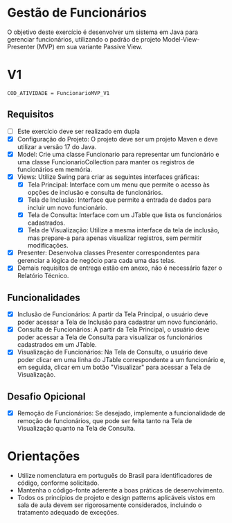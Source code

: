 # Gestão de Funcionários
O objetivo deste exercício é desenvolver um sistema em Java para gerenciar funcionários, utilizando o padrão de projeto Model-View-Presenter (MVP) em sua variante Passive View.

# V1

`COD_ATIVIDADE = FuncionarioMVP_V1`

## Requisitos

- [ ] Este exercício deve ser realizado em dupla
- [x] Configuração do Projeto: O projeto deve ser um projeto Maven e deve utilizar a versão 17 do Java.
- [x] Model: Crie uma classe Funcionario para representar um funcionário e uma classe FuncionarioCollection para manter os registros de funcionários em memória.
- [x] Views: Utilize Swing para criar as seguintes interfaces gráficas:
  - [x] Tela Principal: Interface com um menu que permite o acesso às opções de inclusão e consulta de funcionários.
  - [x] Tela de Inclusão: Interface que permite a entrada de dados para incluir um novo funcionário.
  - [x] Tela de Consulta: Interface com um JTable que lista os funcionários cadastrados.
  - [x] Tela de Visualização: Utilize a mesma interface da tela de inclusão, mas prepare-a para apenas visualizar registros, sem permitir modificações.
- [x] Presenter: Desenvolva classes Presenter correspondentes para gerenciar a lógica de negócio para cada uma das telas.
- [x] Demais requisitos de entrega estão em anexo, não é necessário fazer o Relatório Técnico.

## Funcionalidades

- [x] Inclusão de Funcionários: A partir da Tela Principal, o usuário deve poder acessar a Tela de Inclusão para cadastrar um novo funcionário.
- [x] Consulta de Funcionários: A partir da Tela Principal, o usuário deve poder acessar a Tela de Consulta para visualizar os funcionários cadastrados em um JTable.
- [x] Visualização de Funcionários: Na Tela de Consulta, o usuário deve poder clicar em uma linha do JTable correspondente a um funcionário e, em seguida, clicar em um botão "Visualizar" para acessar a Tela de Visualização.

## Desafio Opicional

- [x] Remoção de Funcionários: Se desejado, implemente a funcionalidade de remoção de funcionários, que pode ser feita tanto na Tela de Visualização quanto na Tela de Consulta.

# Orientações

- Utilize nomenclatura em português do Brasil para identificadores de código, conforme solicitado.
- Mantenha o código-fonte aderente a boas práticas de desenvolvimento.
- Todos os princípios de projeto e design patterns aplicáveis vistos em sala de aula devem ser rigorosamente considerados, incluindo o tratamento adequado de exceções.
